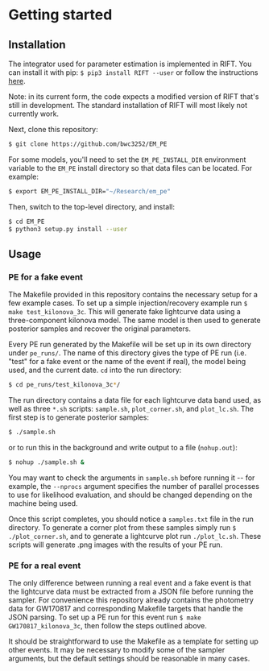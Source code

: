 # Getting started

## Installation

The integrator used for parameter estimation is implemented in RIFT.
You can install it with pip: `$ pip3 install RIFT --user` or follow the instructions [here](https://github.com/oshaughn/research-projects-RIT/blob/master/INSTALL.md).

Note: in its current form, the code expects a modified version of RIFT that's still in development.
The standard installation of RIFT will most likely not currently work.

Next, clone this repository:

```bash
$ git clone https://github.com/bwc3252/EM_PE
```

For some models, you'll need to set the `EM_PE_INSTALL_DIR` environment variable 
to the `EM_PE` install directory so that data files can be located. For example:

```bash
$ export EM_PE_INSTALL_DIR="~/Research/em_pe"
```

Then, switch to the top-level directory, and install:

```bash
$ cd EM_PE
$ python3 setup.py install --user
```

## Usage

### PE for a fake event

The Makefile provided in this repository contains the necessary setup for a few example cases.
To set up a simple injection/recovery example run `$ make test_kilonova_3c`.
This will generate fake lightcurve data using a three-component kilonova model.
The same model is then used to generate posterior samples and recover the original parameters.

Every PE run generated by the Makefile will be set up in its own directory under `pe_runs/`.
The name of this directory gives the type of PE run (i.e. "test" for a fake event or the name of the event if real), the model being used, and the current date.
`cd` into the run directory:

```bash
$ cd pe_runs/test_kilonova_3c*/
```

The run directory contains a data file for each lightcurve data band used, as well as three `*.sh` scripts: `sample.sh`, `plot_corner.sh`, and `plot_lc.sh`.
The first step is to generate posterior samples:

```bash
$ ./sample.sh
```
or to run this in the background and write output to a file (`nohup.out`):
```bash
$ nohup ./sample.sh &
```

You may want to check the arguments in `sample.sh` before running it -- for example, the `--nprocs` argument specifies the number of parallel processes to use for likelihood evaluation, and should be changed depending on the machine being used.

Once this script completes, you should notice a `samples.txt` file in the run directory.
To generate a corner plot from these samples simply run `$ ./plot_corner.sh`, and to generate a lightcurve plot run `./plot_lc.sh`.
These scripts will generate .png images with the results of your PE run.

### PE for a real event

The only difference between running a real event and a fake event is that the lightcurve data must be extracted from a JSON file before running the sampler.
For convenience this repository already contains the photometry data for GW170817 and corresponding Makefile targets that handle the JSON parsing.
To set up a PE run for this event run `$ make GW170817_kilonova_3c`, then follow the steps outlined above.

It should be straightforward to use the Makefile as a template for setting up other events.
It may be necessary to modify some of the sampler arguments, but the default settings should be reasonable in many cases.
